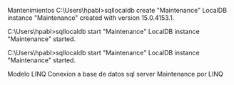 Mantenimientos
C:\Users\hpabl>sqllocaldb create "Maintenance"
LocalDB instance "Maintenance" created with version 15.0.4153.1.

C:\Users\hpabl>sqllocaldb start "Maintenance"
LocalDB instance "Maintenance" started.

C:\Users\hpabl>sqllocaldb start "Maintenance"
LocalDB instance "Maintenance" started.

Modelo LINQ
Conexion a base de datos sql server Maintenance por LINQ

